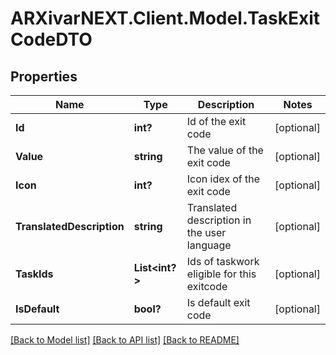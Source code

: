 # ARXivarNEXT.Client.Model.TaskExitCodeDTO
## Properties

Name | Type | Description | Notes
------------ | ------------- | ------------- | -------------
**Id** | **int?** | Id of the exit code | [optional] 
**Value** | **string** | The value of the exit code | [optional] 
**Icon** | **int?** | Icon idex of the exit code | [optional] 
**TranslatedDescription** | **string** | Translated description in the user language | [optional] 
**TaskIds** | **List&lt;int?&gt;** | Ids of taskwork eligible for this exitcode | [optional] 
**IsDefault** | **bool?** | Is default exit code | [optional] 

[[Back to Model list]](../README.md#documentation-for-models) [[Back to API list]](../README.md#documentation-for-api-endpoints) [[Back to README]](../README.md)


